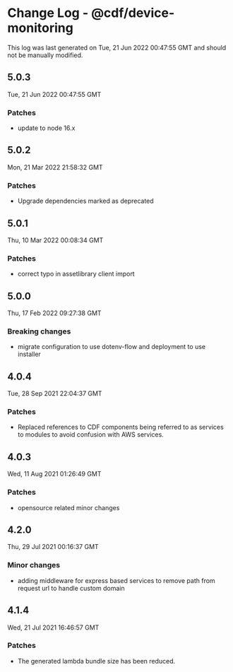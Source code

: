 # Change Log - @cdf/device-monitoring

This log was last generated on Tue, 21 Jun 2022 00:47:55 GMT and should not be manually modified.

## 5.0.3

Tue, 21 Jun 2022 00:47:55 GMT

### Patches

- update to node 16.x

## 5.0.2

Mon, 21 Mar 2022 21:58:32 GMT

### Patches

- Upgrade dependencies marked as deprecated

## 5.0.1

Thu, 10 Mar 2022 00:08:34 GMT

### Patches

- correct typo in assetlibrary client import

## 5.0.0

Thu, 17 Feb 2022 09:27:38 GMT

### Breaking changes

- migrate configuration to use dotenv-flow and deployment to use installer

## 4.0.4

Tue, 28 Sep 2021 22:04:37 GMT

### Patches

- Replaced references to CDF components being referred to as services to modules to avoid confusion with AWS services.

## 4.0.3

Wed, 11 Aug 2021 01:26:49 GMT

### Patches

- opensource related minor changes

## 4.2.0

Thu, 29 Jul 2021 00:16:37 GMT

### Minor changes

- adding middleware for express based services to remove path from request url to handle custom domain

## 4.1.4

Wed, 21 Jul 2021 16:46:57 GMT

### Patches

- The generated lambda bundle size has been reduced.
